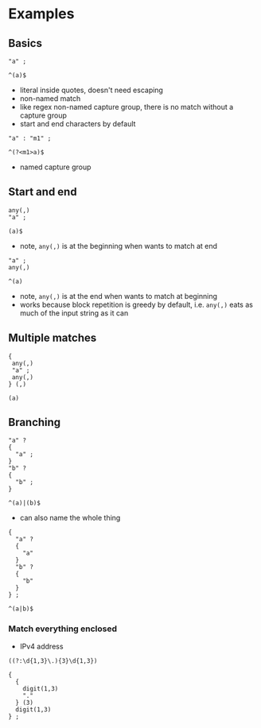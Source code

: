 # Examples



## Basics

```
"a" ;
```

```
^(a)$
```

- literal inside quotes, doesn't need escaping
- non-named match
- like regex non-named capture group, there is no match without a capture group
- start and end characters by default

```
"a" : "m1" ;
```

```
^(?<m1>a)$
```

- named capture group



## Start and end

```
any(,)
"a" ;
```

```
(a)$
```

- note, `any(,)` is at the beginning when wants to match at end

```
"a" ;
any(,)
```

```
^(a)
```

- note, `any(,)` is at the end when wants to match at beginning
- works because block repetition is greedy by default, i.e. `any(,)` eats as much of the input string as it can



## Multiple matches

```
{
 any(,)
 "a" ;
 any(,)
} (,)
```

```
(a)
```



## Branching

```
"a" ?
{
  "a" ;
}
"b" ?
{
  "b" ;
}
```

```
^(a)|(b)$
```

- can also name the whole thing

```
{
  "a" ?
  {
    "a"
  }
  "b" ?
  {
    "b"
  }
} ;
```

```
^(a|b)$
```



### Match everything enclosed

- IPv4 address

```
((?:\d{1,3}\.){3}\d{1,3})
```

```
{
  {
    digit(1,3)
    "."
  } (3)
  digit(1,3)
} ;
```
